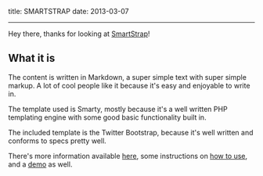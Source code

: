 title: SMARTSTRAP
date: 2013-03-07

---

Hey there, thanks for looking at [SmartStrap][smartstrap]!

What it is
----------

The content is written in Markdown, a super simple text with
super simple markup. A lot of cool people like it because it's
easy and enjoyable to write in.

The template used is Smarty, mostly because it's a well written
PHP templating engine with some good basic functionality built in.

The included template is the Twitter Bootstrap, because it's well
written and conforms to specs pretty well.

There's more information available [here](about), some instructions
on [how to use](howto), and a [demo][demo] as well.

[smartstrap]: https://github.com/saibotsivad/smartstrap "smartstrap git repo"
[markdown]: http://daringfireball.net/projects/markdown/ "Markdown specs"
[demo]: http://smartstrap.tobiaslabs.com "smartstrap demo"